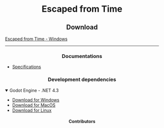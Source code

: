 <h1 align="center">
    Escaped from Time
</h1>

<h2 align="center">
    Download
</h2>

<a href="https://nickspyker.itch.io/escaped-from-time" align="center">
    Escaped from Time - Windows
</a>

<hr>

<h3 align="center">
    Documentations
</h3>

<ul>
    <li>
        <a href="./Docs/specifications.md">
           Specifications
        </a>
    </li>
</ul>

<h3 align="center">
    Development dependencies
</h3>

<details open>
    <summary>
        Godot Engine - .NET 4.3
    </summary>
    <ul>
        <li>
            <a href="https://github.com/godotengine/godot/releases/download/4.3-stable/Godot_v4.3-stable_mono_win64.zip">
                Download for Windows
            </a>
        </li>
        <li>
            <a href="https://github.com/godotengine/godot/releases/download/4.3-stable/Godot_v4.3-stable_mono_macos.universal.zip">
                Download for MacOS
            </a>
        </li>
        <li>
            <a href="https://github.com/godotengine/godot/releases/download/4.3-stable/Godot_v4.3-stable_mono_linux_x86_64.zip">
                Download for Linux
            </a>
        </li>
    </ul>
</details>

<h4 align="center">
    Contributors
</h4>

